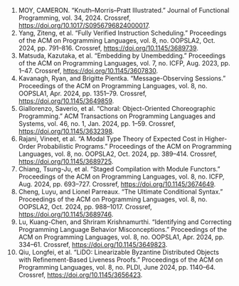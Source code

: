1. MOY, CAMERON. “Knuth–Morris–Pratt Illustrated.” Journal of Functional Programming, vol. 34, 2024. Crossref, <a href='https://doi.org/10.1017/S0956796824000017' target='_blank'>https://doi.org/10.1017/S0956796824000017</a>.
2. Yang, Ziteng, et al. “Fully Verified Instruction Scheduling.” Proceedings of the ACM on Programming Languages, vol. 8, no. OOPSLA2, Oct. 2024, pp. 791–816. Crossref, <a href='https://doi.org/10.1145/3689739' target='_blank'>https://doi.org/10.1145/3689739</a>.
3. Matsuda, Kazutaka, et al. “Embedding by Unembedding.” Proceedings of the ACM on Programming Languages, vol. 7, no. ICFP, Aug. 2023, pp. 1–47. Crossref, <a href='https://doi.org/10.1145/3607830' target='_blank'>https://doi.org/10.1145/3607830</a>.
4. Kavanagh, Ryan, and Brigitte Pientka. “Message-Observing Sessions.” Proceedings of the ACM on Programming Languages, vol. 8, no. OOPSLA1, Apr. 2024, pp. 1351–79. Crossref, <a href='https://doi.org/10.1145/3649859' target='_blank'>https://doi.org/10.1145/3649859</a>.
5. Giallorenzo, Saverio, et al. “Choral: Object-Oriented Choreographic Programming.” ACM Transactions on Programming Languages and Systems, vol. 46, no. 1, Jan. 2024, pp. 1–59. Crossref, <a href='https://doi.org/10.1145/3632398' target='_blank'>https://doi.org/10.1145/3632398</a>.
6. Rajani, Vineet, et al. “A Modal Type Theory of Expected Cost in Higher-Order Probabilistic Programs.” Proceedings of the ACM on Programming Languages, vol. 8, no. OOPSLA2, Oct. 2024, pp. 389–414. Crossref, <a href='https://doi.org/10.1145/3689725' target='_blank'>https://doi.org/10.1145/3689725</a>.
7. Chiang, Tsung-Ju, et al. “Staged Compilation with Module Functors.” Proceedings of the ACM on Programming Languages, vol. 8, no. ICFP, Aug. 2024, pp. 693–727. Crossref, <a href='https://doi.org/10.1145/3674649' target='_blank'>https://doi.org/10.1145/3674649</a>.
8. Cheng, Luyu, and Lionel Parreaux. “The Ultimate Conditional Syntax.” Proceedings of the ACM on Programming Languages, vol. 8, no. OOPSLA2, Oct. 2024, pp. 988–1017. Crossref, <a href='https://doi.org/10.1145/3689746' target='_blank'>https://doi.org/10.1145/3689746</a>.
9. Lu, Kuang-Chen, and Shriram Krishnamurthi. “Identifying and Correcting Programming Language Behavior Misconceptions.” Proceedings of the ACM on Programming Languages, vol. 8, no. OOPSLA1, Apr. 2024, pp. 334–61. Crossref, <a href='https://doi.org/10.1145/3649823' target='_blank'>https://doi.org/10.1145/3649823</a>.
10. Qiu, Longfei, et al. “LiDO: Linearizable Byzantine Distributed Objects with Refinement-Based Liveness Proofs.” Proceedings of the ACM on Programming Languages, vol. 8, no. PLDI, June 2024, pp. 1140–64. Crossref, <a href='https://doi.org/10.1145/3656423' target='_blank'>https://doi.org/10.1145/3656423</a>.